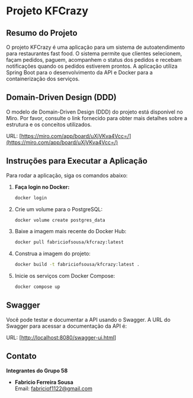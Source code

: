 # Projeto KFCrazy

## Resumo do Projeto

O projeto KFCrazy é uma aplicação para um sistema de autoatendimento para restaurantes fast food. O sistema permite que clientes selecionem, façam pedidos, paguem, acompanhem o status dos pedidos e recebam notificações quando os pedidos estiverem prontos. A aplicação utiliza Spring Boot para o desenvolvimento da API e Docker para a containerização dos serviços.

## Domain-Driven Design (DDD)

O modelo de Domain-Driven Design (DDD) do projeto está disponível no Miro. Por favor, consulte o link fornecido para obter mais detalhes sobre a estrutura e os conceitos utilizados.

URL: [https://miro.com/app/board/uXjVKva4Vcc=/](https://miro.com/app/board/uXjVKva4Vcc=/)

## Instruções para Executar a Aplicação

Para rodar a aplicação, siga os comandos abaixo:

1. **Faça login no Docker:**
   ```bash
   docker login

2. Crie um volume para o PostgreSQL:
   ```bash
   docker volume create postgres_data

3. Baixe a imagem mais recente do Docker Hub:
     ```bash
   docker pull fabriciofsousa/kfcrazy:latest

4. Construa a imagem do projeto:
   ```bash
   docker build -t fabriciofsousa/kfcrazy:latest .

5. Inicie os serviços com Docker Compose:
   ```bash
   docker compose up

## Swagger

Você pode testar e documentar a API usando o Swagger. A URL do Swagger para acessar a documentação da API é:

URL: [[http://localhost:8080/swagger-ui.html](http://localhost:8080/swagger-ui.html)]

## Contato

**Integrantes do Grupo 58**

- **Fabricio Ferreira Sousa**  
  Email: fabriciof1122@gmail.com





